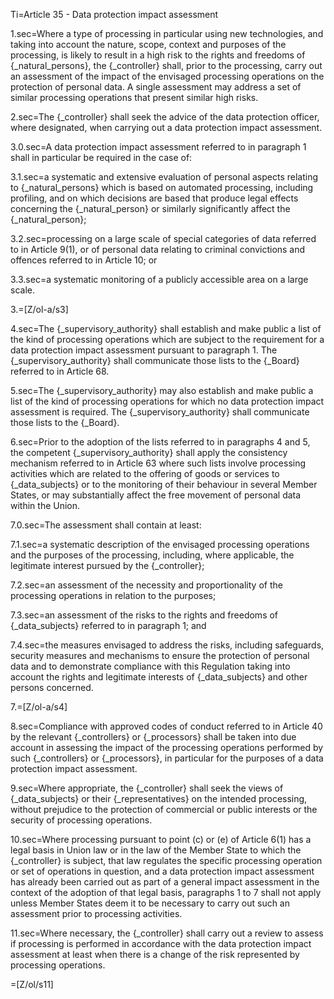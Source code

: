 Ti=Article 35 - Data protection impact assessment

1.sec=Where a type of processing in particular using new technologies, and taking into account the nature, scope, context and purposes of the processing, is likely to result in a high risk to the rights and freedoms of {_natural_persons}, the {_controller} shall, prior to the processing, carry out an assessment of the impact of the envisaged processing operations on the protection of personal data. A single assessment may address a set of similar processing operations that present similar high risks.

2.sec=The {_controller} shall seek the advice of the data protection officer, where designated, when carrying out a data protection impact assessment.

3.0.sec=A data protection impact assessment referred to in paragraph 1 shall in particular be required in the case of:

3.1.sec=a systematic and extensive evaluation of personal aspects relating to {_natural_persons} which is based on automated processing, including profiling, and on which decisions are based that produce legal effects concerning the {_natural_person} or similarly significantly affect the {_natural_person};

3.2.sec=processing on a large scale of special categories of data referred to in Article 9(1), or of personal data relating to criminal convictions and offences referred to in Article 10; or

3.3.sec=a systematic monitoring of a publicly accessible area on a large scale.

3.=[Z/ol-a/s3]

4.sec=The {_supervisory_authority} shall establish and make public a list of the kind of processing operations which are subject to the requirement for a data protection impact assessment pursuant to paragraph 1. The {_supervisory_authority} shall communicate those lists to the {_Board} referred to in Article 68.

5.sec=The {_supervisory_authority} may also establish and make public a list of the kind of processing operations for which no data protection impact assessment is required. The {_supervisory_authority} shall communicate those lists to the {_Board}.

6.sec=Prior to the adoption of the lists referred to in paragraphs 4 and 5, the competent {_supervisory_authority} shall apply the consistency mechanism referred to in Article 63 where such lists involve processing activities which are related to the offering of goods or services to {_data_subjects} or to the monitoring of their behaviour in several Member States, or may substantially affect the free movement of personal data within the Union.

7.0.sec=The assessment shall contain at least:

7.1.sec=a systematic description of the envisaged processing operations and the purposes of the processing, including, where applicable, the legitimate interest pursued by the {_controller};

7.2.sec=an assessment of the necessity and proportionality of the processing operations in relation to the purposes;

7.3.sec=an assessment of the risks to the rights and freedoms of {_data_subjects} referred to in paragraph 1; and

7.4.sec=the measures envisaged to address the risks, including safeguards, security measures and mechanisms to ensure the protection of personal data and to demonstrate compliance with this Regulation taking into account the rights and legitimate interests of {_data_subjects} and other persons concerned.

7.=[Z/ol-a/s4]

8.sec=Compliance with approved codes of conduct referred to in Article 40 by the relevant {_controllers} or {_processors} shall be taken into due account in assessing the impact of the processing operations performed by such {_controllers} or {_processors}, in particular for the purposes of a data protection impact assessment.

9.sec=Where appropriate, the {_controller} shall seek the views of {_data_subjects} or their {_representatives} on the intended processing, without prejudice to the protection of commercial or public interests or the security of processing operations.

10.sec=Where processing pursuant to point (c) or (e) of Article 6(1) has a legal basis in Union law or in the law of the Member State to which the {_controller} is subject, that law regulates the specific processing operation or set of operations in question, and a data protection impact assessment has already been carried out as part of a general impact assessment in the context of the adoption of that legal basis, paragraphs 1 to 7 shall not apply unless Member States deem it to be necessary to carry out such an assessment prior to processing activities.

11.sec=Where necessary, the {_controller} shall carry out a review to assess if processing is performed in accordance with the data protection impact assessment at least when there is a change of the risk represented by processing operations.

=[Z/ol/s11]
